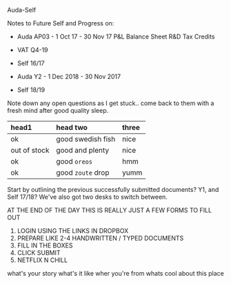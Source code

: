 Auda-Self

Notes to Future Self and Progress on:

- Auda AP03 - 1 Oct 17 - 30 Nov 17
	P&L
	Balance Sheet
	R&D Tax Credits

- VAT Q4-19 

- Self 16/17

- Auda Y2 - 1 Dec 2018 - 30 Nov 2017

- Self 18/19

Note down any open questions as I get stuck.. come back to them with a fresh mind after good quality sleep.

| head1        | head two          | three |
|:-------------|:------------------|:------|
| ok           | good swedish fish | nice  |
| out of stock | good and plenty   | nice  |
| ok           | good `oreos`      | hmm   |
| ok           | good `zoute` drop | yumm  |

Start by outlining the previous successfully submitted documents? Y1, and Self 17/18?
We've also got two desks to switch between.

AT THE END OF THE DAY THIS IS REALLY JUST A FEW FORMS TO FILL OUT
1. LOGIN USING THE LINKS IN DROPBOX
2. PREPARE LIKE 2-4 HANDWRITTEN / TYPED DOCUMENTS
3. FILL IN THE BOXES
4. CLICK SUBMIT
5. NETFLIX N CHILL


what's your story
what's it like wher you're from
whats cool about this place


























